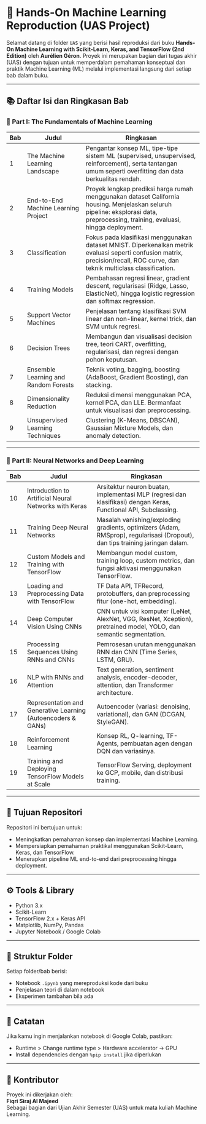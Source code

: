 # 🧠 Hands-On Machine Learning Reproduction (UAS Project)

Selamat datang di folder `UAS` yang berisi hasil reproduksi dari buku **Hands-On Machine Learning with Scikit-Learn, Keras, and TensorFlow (2nd Edition)** oleh **Aurélien Géron**. Proyek ini merupakan bagian dari tugas akhir (UAS) dengan tujuan untuk memperdalam pemahaman konseptual dan praktik Machine Learning (ML) melalui implementasi langsung dari setiap bab dalam buku.

---

## 📚 Daftar Isi dan Ringkasan Bab

### 🔹 Part I: The Fundamentals of Machine Learning

| Bab | Judul | Ringkasan |
|-----|-------|-----------|
| 1 | The Machine Learning Landscape | Pengantar konsep ML, tipe-tipe sistem ML (supervised, unsupervised, reinforcement), serta tantangan umum seperti overfitting dan data berkualitas rendah. |
| 2 | End-to-End Machine Learning Project | Proyek lengkap prediksi harga rumah menggunakan dataset California housing. Menjelaskan seluruh pipeline: eksplorasi data, preprocessing, training, evaluasi, hingga deployment. |
| 3 | Classification | Fokus pada klasifikasi menggunakan dataset MNIST. Diperkenalkan metrik evaluasi seperti confusion matrix, precision/recall, ROC curve, dan teknik multiclass classification. |
| 4 | Training Models | Pembahasan regresi linear, gradient descent, regularisasi (Ridge, Lasso, ElasticNet), hingga logistic regression dan softmax regression. |
| 5 | Support Vector Machines | Penjelasan tentang klasifikasi SVM linear dan non-linear, kernel trick, dan SVM untuk regresi. |
| 6 | Decision Trees | Membangun dan visualisasi decision tree, teori CART, overfitting, regularisasi, dan regresi dengan pohon keputusan. |
| 7 | Ensemble Learning and Random Forests | Teknik voting, bagging, boosting (AdaBoost, Gradient Boosting), dan stacking. |
| 8 | Dimensionality Reduction | Reduksi dimensi menggunakan PCA, kernel PCA, dan LLE. Bermanfaat untuk visualisasi dan preprocessing. |
| 9 | Unsupervised Learning Techniques | Clustering (K-Means, DBSCAN), Gaussian Mixture Models, dan anomaly detection. |

---

### 🔸 Part II: Neural Networks and Deep Learning

| Bab | Judul | Ringkasan |
|-----|-------|-----------|
| 10 | Introduction to Artificial Neural Networks with Keras | Arsitektur neuron buatan, implementasi MLP (regresi dan klasifikasi) dengan Keras, Functional API, Subclassing. |
| 11 | Training Deep Neural Networks | Masalah vanishing/exploding gradients, optimizers (Adam, RMSprop), regularisasi (Dropout), dan tips training jaringan dalam. |
| 12 | Custom Models and Training with TensorFlow | Membangun model custom, training loop, custom metrics, dan fungsi aktivasi menggunakan TensorFlow. |
| 13 | Loading and Preprocessing Data with TensorFlow | TF Data API, TFRecord, protobuffers, dan preprocessing fitur (one-hot, embedding). |
| 14 | Deep Computer Vision Using CNNs | CNN untuk visi komputer (LeNet, AlexNet, VGG, ResNet, Xception), pretrained model, YOLO, dan semantic segmentation. |
| 15 | Processing Sequences Using RNNs and CNNs | Pemrosesan urutan menggunakan RNN dan CNN (Time Series, LSTM, GRU). |
| 16 | NLP with RNNs and Attention | Text generation, sentiment analysis, encoder-decoder, attention, dan Transformer architecture. |
| 17 | Representation and Generative Learning (Autoencoders & GANs) | Autoencoder (variasi: denoising, variational), dan GAN (DCGAN, StyleGAN). |
| 18 | Reinforcement Learning | Konsep RL, Q-learning, TF-Agents, pembuatan agen dengan DQN dan variasinya. |
| 19 | Training and Deploying TensorFlow Models at Scale | TensorFlow Serving, deployment ke GCP, mobile, dan distribusi training. |

---

## 💼 Tujuan Repositori

Repositori ini bertujuan untuk:
- Meningkatkan pemahaman konsep dan implementasi Machine Learning.
- Mempersiapkan pemahaman praktikal menggunakan Scikit-Learn, Keras, dan TensorFlow.
- Menerapkan pipeline ML end-to-end dari preprocessing hingga deployment.

---

## ⚙️ Tools & Library

- Python 3.x
- Scikit-Learn
- TensorFlow 2.x + Keras API
- Matplotlib, NumPy, Pandas
- Jupyter Notebook / Google Colab

---

## 📁 Struktur Folder

Setiap folder/bab berisi:
- Notebook `.ipynb` yang mereproduksi kode dari buku
- Penjelasan teori di dalam notebook
- Eksperimen tambahan bila ada

---

## 📢 Catatan

Jika kamu ingin menjalankan notebook di Google Colab, pastikan:
- Runtime > Change runtime type > Hardware accelerator → GPU
- Install dependencies dengan `%pip install` jika diperlukan

---

## 🙌 Kontributor

Proyek ini dikerjakan oleh:  
**Fiqri Siraj Al Majeed**  
Sebagai bagian dari Ujian Akhir Semester (UAS) untuk mata kuliah Machine Learning.
